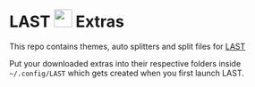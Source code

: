 # LAST <img src="https://github.com/wins1ey/LAST/assets/34382191/e81414b0-38b5-495f-ac9f-7510edd70547" width=32> Extras

This repo contains themes, auto splitters and split files for [LAST](https://github.com/wins1ey/LAST)

Put your downloaded extras into their respective folders inside `~/.config/LAST` which gets created when you first launch LAST.
